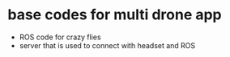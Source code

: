 # base codes for multi drone app
- ROS code for crazy flies
- server that is used to connect with headset and ROS
